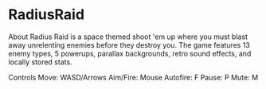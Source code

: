 # RadiusRaid

About 
Radius Raid is a space themed shoot 'em up where you must blast away unrelenting enemies before they destroy you. The game features 13 enemy types, 5 powerups, parallax backgrounds, retro sound effects, and locally stored stats.

Controls 
Move: WASD/Arrows
Aim/Fire: Mouse
Autofire: F
Pause: P
Mute: M
